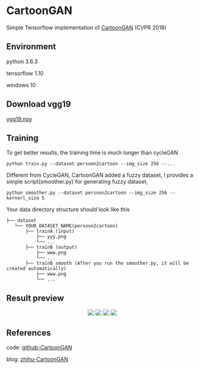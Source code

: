 # CartoonGAN
Simple Tensorflow implementation of [CartoonGAN](http://openaccess.thecvf.com/content_cvpr_2018/html/Chen_CartoonGAN_Generative_Adversarial_CVPR_2018_paper.html) (CVPR 2018)

## Environment
python 3.6.3

tensorflow 1.10

windows 10

## Download vgg19
[vgg19.npy](https://mega.nz/#!xZ8glS6J!MAnE91ND_WyfZ_8mvkuSa2YcA7q-1ehfSm-Q1fxOvvs)

## Training
To get better results, the training time is much longer than cycleGAN

```
python train.py --dataset persoon2cartoon --img_size 256 --...
```

Different from CycleGAN, CartoonGAN added a fuzzy dataset, I provides a simple script(smoother.py) for generating fuzzy dataset, 

```
python smoother.py --dataset persoon2cartoon --img_size 256 --kernerl_size 5
```

Your data directory structure should look like this

```
├── dataset
   └── YOUR_DATASET_NAME(persoon2cartoon)
       ├── trainA (input)
           ├── yyy.png
           └── ...
       ├── trainB (output)
           ├── www.png
           └── ...
       ├── trainB_smooth (After you run the smoother.py, it will be created automatically)
           ├── www.png
           └── ...
```

## Result preview

<p align="center">
  <img src="/Related images/step-17100.png">
  <img src="/Related images/step-17200.png">
  <img src="/Related images/step-17300.png">
  <img src="/Related images/step-17400.png">
</p>

## References

code: [github-CartoonGAN](https://github.com/taki0112/CartoonGAN-Tensorflow)

blog: [zhihu-CartoonGAN](https://zhuanlan.zhihu.com/p/40725950)
